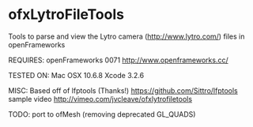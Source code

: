 ofxLytroFileTools
=================

Tools to parse and view the Lytro camera (http://www.lytro.com/)  files in openFrameworks


REQUIRES:
openFrameworks 0071 http://www.openframeworks.cc/

TESTED ON:
Mac OSX 10.6.8
Xcode 3.2.6

MISC:
Based off of lfptools (Thanks!) https://github.com/Sittro/lfptools
sample video http://vimeo.com/jvcleave/ofxlytrofiletools


TODO:
port to ofMesh (removing deprecated GL_QUADS)